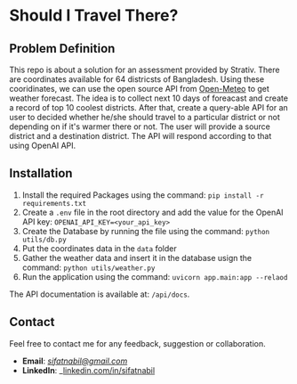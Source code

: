 # Should I Travel There?

## Problem Definition

This repo is about a solution for an assessment provided by Strativ. There are coordinates available for 64 districsts of Bangladesh. Using these cooridinates, we can use the open source API from [Open-Meteo](https://open-meteo.com/) to get weather forecast. The idea is to collect next 10 days of foreacast and create a record of top 10 coolest districts. After that, create a query-able API for an user to decided whether he/she should travel to a particular district or not depending on if it's warmer there or not. The user will provide a source district and a destination district. The API will respond according to that using OpenAI API.

## Installation

1. Install the required Packages using the command: `pip install -r requirements.txt`
2. Create a `.env` file in the root directory and add the value for the OpenAI API key:
`OPENAI_API_KEY=<your_api_key>`
3. Create the Database by running the file using the command: `python utils/db.py`
4. Put the coordinates data in the `data` folder
5. Gather the weather data and insert it in the database usign the command: `python utils/weather.py`
6. Run the application using the command: `uvicorn app.main:app --relaod`

The API documentation is available at: `/api/docs`.

## Contact

Feel free to contact me for any feedback, suggestion or collaboration.

- **Email**: _[sifatnabil@gmail.com](mailto:sifatnabil@gmail.com)_
- **LinkedIn**: _[linkedin.com/in/sifatnabil](https://www.linkedin.com/in/sifatnabil/)

